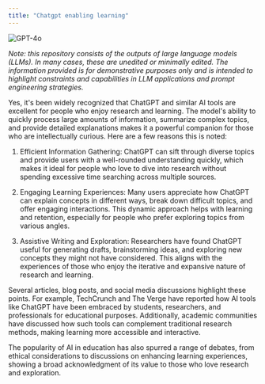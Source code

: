 ```yaml
---
title: "Chatgpt enabling learning"
---
```

![GPT-4o](https://img.shields.io/badge/GPT--4o-3333FF?style=for-the-badge&logo=openai&logoColor=white)



*Note: this repository consists of the outputs of large language models (LLMs). In many cases, these are unedited or minimally edited. The information provided is for demonstrative purposes only and is intended to highlight constraints and capabilities in LLM applications and prompt engineering strategies.*


Yes, it's been widely recognized that ChatGPT and similar AI tools are excellent for people who enjoy research and learning. The model's ability to quickly process large amounts of information, summarize complex topics, and provide detailed explanations makes it a powerful companion for those who are intellectually curious. Here are a few reasons this is noted:

1. Efficient Information Gathering: ChatGPT can sift through diverse topics and provide users with a well-rounded understanding quickly, which makes it ideal for people who love to dive into research without spending excessive time searching across multiple sources.


2. Engaging Learning Experiences: Many users appreciate how ChatGPT can explain concepts in different ways, break down difficult topics, and offer engaging interactions. This dynamic approach helps with learning and retention, especially for people who prefer exploring topics from various angles.


3. Assistive Writing and Exploration: Researchers have found ChatGPT useful for generating drafts, brainstorming ideas, and exploring new concepts they might not have considered. This aligns with the experiences of those who enjoy the iterative and expansive nature of research and learning.



Several articles, blog posts, and social media discussions highlight these points. For example, TechCrunch and The Verge have reported how AI tools like ChatGPT have been embraced by students, researchers, and professionals for educational purposes. Additionally, academic communities have discussed how such tools can complement traditional research methods, making learning more accessible and interactive.

The popularity of AI in education has also spurred a range of debates, from ethical considerations to discussions on enhancing learning experiences, showing a broad acknowledgment of its value to those who love research and exploration.

